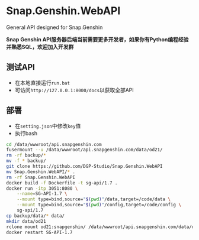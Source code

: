 # Snap.Genshin.WebAPI
General API designed for Snap.Genshin

**Snap Genshin API服务器后端当前需要更多开发者，如果你有Python编程经验并熟悉SQL，欢迎加入开发群**

## 测试API

- 在本地直接运行`run.bat`
- 可访问`http://127.0.0.1:8000/docs`以获取全部API

## 部署

- 在`setting.json`中修改`key`值
- 执行bash

```bash
cd /data/wwwroot/api.snapgenshin.com
fusermount --u /data/wwwroot/api.snapgenshin.com/data/od21/
rm -rf backup/*
mv -f * backup/
git clone https://github.com/DGP-Studio/Snap.Genshin.WebAPI
mv Snap.Genshin.WebAPI/* .
rm -rf Snap.Genshin.WebAPI
docker build -f Dockerfile -t sg-api/1.7 .
docker run -itp 3051:8080 \
    --name=SG-API-1.7 \
    --mount type=bind,source="$(pwd)"/data,target=/code/data \
    --mount type=bind,source="$(pwd)"/config,target=/code/config \
    sg-api/1.7
cp backup/data/* data/
mkdir data/od21
rclone mount od21:snapgenshin/ /data/wwwroot/api.snapgenshin.com/data/od21/ --daemon
docker restart SG-API-1.7
```

